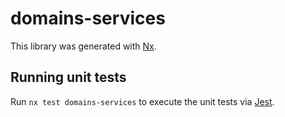 # domains-services

This library was generated with [Nx](https://nx.dev).

## Running unit tests

Run `nx test domains-services` to execute the unit tests via [Jest](https://jestjs.io).
